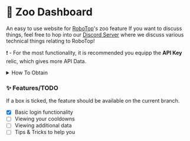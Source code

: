 # 🦊 Zoo Dashboard
An easy to use website for [RoboTop](https://robotop.xyz)'s zoo feature
If you want to discuss things, feel free to hop into our [Discord Server](https://discord.gg/v3SEgPe5kk) where we discuss various technical things relating to RoboTop!

❗ - For the most functionality, it is recommended you equipp the **API Key** relic, which gives more API Data.
<details>
  <summary>How To Obtain</summary>
  This part is work in progress, if you would like an API Key relic at the moment, then please ask Noah or anyone else and they can help you get it, as it's quite complicated. 
  </details>

### ✨ Features/TODO
If a box is ticked, the feature should be available on the current branch.
- [x] Basic login functionality 
- [ ] Viewing your cooldowns
- [ ] Viewing additional data
- [ ] Tips & Tricks to help you
